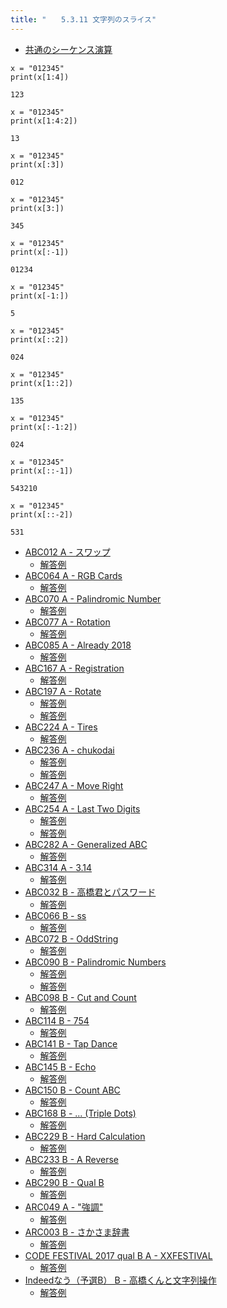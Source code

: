 ```yaml
---
title: "　　5.3.11 文字列のスライス"
---
```


* [共通のシーケンス演算](https://docs.python.org/ja/3/library/stdtypes.html#common-sequence-operations)

```python:サンプルコード
x = "012345"
print(x[1:4])
```

```text:実行結果
123
```

```python:サンプルコード
x = "012345"
print(x[1:4:2])
```

```text:実行結果
13
```

```python:サンプルコード
x = "012345"
print(x[:3])
```

```text:実行結果
012
```

```python:サンプルコード
x = "012345"
print(x[3:])
```

```text:実行結果
345
```

```python:サンプルコード
x = "012345"
print(x[:-1])
```

```text:実行結果
01234
```

```python:サンプルコード
x = "012345"
print(x[-1:])
```

```text:実行結果
5
```

```python:サンプルコード
x = "012345"
print(x[::2])
```

```text:実行結果
024
```

```python:サンプルコード
x = "012345"
print(x[1::2])
```

```text:実行結果
135
```

```python:サンプルコード
x = "012345"
print(x[:-1:2])
```

```text:実行結果
024
```

```python:サンプルコード
x = "012345"
print(x[::-1])
```

```text:実行結果
543210
```

```python:サンプルコード
x = "012345"
print(x[::-2])
```

```text:実行結果
531
```

- [ABC012 A - スワップ](https://atcoder.jp/contests/abc012/tasks/abc012_1)
    - [解答例](https://atcoder.jp/contests/abc012/submissions/17502182)
- [ABC064 A - RGB Cards](https://atcoder.jp/contests/abc064/tasks/abc064_a)
    - [解答例](https://atcoder.jp/contests/abc064/submissions/15311536)
- [ABC070 A - Palindromic Number](https://atcoder.jp/contests/abc070/tasks/abc070_a)
    - [解答例](https://atcoder.jp/contests/abc070/submissions/17502237)
- [ABC077 A - Rotation](https://atcoder.jp/contests/abc077/tasks/abc077_a)
    - [解答例](https://atcoder.jp/contests/abc077/submissions/17502273)
- [ABC085 A - Already 2018](https://atcoder.jp/contests/abc085/tasks/abc085_a)
    - [解答例](https://atcoder.jp/contests/abc085/submissions/17893367)
- [ABC167 A - Registration](https://atcoder.jp/contests/abc167/tasks/abc167_a)
    - [解答例](https://atcoder.jp/contests/abc167/submissions/13240752)
- [ABC197 A - Rotate](https://atcoder.jp/contests/abc197/tasks/abc197_a)
    - [解答例](https://atcoder.jp/contests/abc197/submissions/21428038)
    - [解答例](https://atcoder.jp/contests/abc197/submissions/21428107)
- [ABC224 A - Tires](https://atcoder.jp/contests/abc224/tasks/abc224_a)
    - [解答例](https://atcoder.jp/contests/abc224/submissions/26995889)
- [ABC236 A - chukodai](https://atcoder.jp/contests/abc236/tasks/abc236_a)
    - [解答例](https://atcoder.jp/contests/abc236/submissions/28883028)
    - [解答例](https://atcoder.jp/contests/abc236/submissions/28883047)
- [ABC247 A - Move Right](https://atcoder.jp/contests/abc247/tasks/abc247_a)
    - [解答例](https://atcoder.jp/contests/abc247/submissions/30896872)
- [ABC254 A - Last Two Digits](https://atcoder.jp/contests/abc254/tasks/abc254_a)
    - [解答例](https://atcoder.jp/contests/abc254/submissions/32254092)
    - [解答例](https://atcoder.jp/contests/abc254/submissions/32254117)
- [ABC282 A - Generalized ABC](https://atcoder.jp/contests/abc282/tasks/abc282_a)
    - [解答例](https://atcoder.jp/contests/abc282/submissions/37473170)
- [ABC314 A - 3.14](https://atcoder.jp/contests/abc314/tasks/abc314_a)
    - [解答例](https://atcoder.jp/contests/abc314/submissions/44589388)
- [ABC032 B - 高橋君とパスワード](https://atcoder.jp/contests/abc032/tasks/abc032_b)
    - [解答例](https://atcoder.jp/contests/abc032/submissions/17893103)
- [ABC066 B - ss](https://atcoder.jp/contests/abc066/tasks/abc066_b)
    - [解答例](https://atcoder.jp/contests/abc066/submissions/17693555)
- [ABC072 B - OddString](https://atcoder.jp/contests/abc072/tasks/abc072_b)
    - [解答例](https://atcoder.jp/contests/abc072/submissions/17893891)
- [ABC090 B - Palindromic Numbers](https://atcoder.jp/contests/abc090/tasks/abc090_b)
    - [解答例](https://atcoder.jp/contests/abc090/submissions/17502342)
    - [解答例](https://atcoder.jp/contests/abc090/submissions/17502385)
- [ABC098 B - Cut and Count](https://atcoder.jp/contests/abc098/tasks/abc098_b)
    - [解答例](https://atcoder.jp/contests/abc098/submissions/17894269)
- [ABC114 B - 754](https://atcoder.jp/contests/abc114/tasks/abc114_b)
    - [解答例](https://atcoder.jp/contests/abc114/submissions/17894354)
- [ABC141 B - Tap Dance](https://atcoder.jp/contests/abc141/tasks/abc141_b)
    - [解答例](https://atcoder.jp/contests/abc141/submissions/17894730)
- [ABC145 B - Echo](https://atcoder.jp/contests/abc145/tasks/abc145_b)
    - [解答例](https://atcoder.jp/contests/abc145/submissions/17894764)
- [ABC150 B - Count ABC](https://atcoder.jp/contests/abc150/tasks/abc150_b)
    - [解答例](https://atcoder.jp/contests/abc150/submissions/17503191)
- [ABC168 B - ... (Triple Dots)](https://atcoder.jp/contests/abc168/tasks/abc168_b)
    - [解答例](https://atcoder.jp/contests/abc168/submissions/13403202)
- [ABC229 B - Hard Calculation](https://atcoder.jp/contests/abc229/tasks/abc229_b)
    - [解答例](https://atcoder.jp/contests/abc229/submissions/28883533)
- [ABC233 B - A Reverse](https://atcoder.jp/contests/abc233/tasks/abc233_b)
    - [解答例](https://atcoder.jp/contests/abc233/submissions/28884145)
- [ABC290 B - Qual B](https://atcoder.jp/contests/abc290/tasks/abc290_b)
    - [解答例](https://atcoder.jp/contests/abc290/submissions/39952943)
- [ARC049 A - "強調"](https://atcoder.jp/contests/arc049/tasks/arc049_a)
    - [解答例](https://atcoder.jp/contests/arc049/submissions/17911083)
- [ARC003 B - さかさま辞書](https://atcoder.jp/contests/arc003/tasks/arc003_2)
    - [解答例](https://atcoder.jp/contests/arc003/submissions/15087733)
- [CODE FESTIVAL 2017 qual B A - XXFESTIVAL](https://atcoder.jp/contests/code-festival-2017-qualb/tasks/code_festival_2017_qualb_a)
    - [解答例](https://atcoder.jp/contests/code-festival-2017-qualb/submissions/17911112)
- [Indeedなう（予選B） B - 高橋くんと文字列操作](https://atcoder.jp/contests/indeednow-qualb/tasks/indeednow_2015_qualb_2)
    - [解答例](https://atcoder.jp/contests/indeednow-qualb/submissions/15459240)